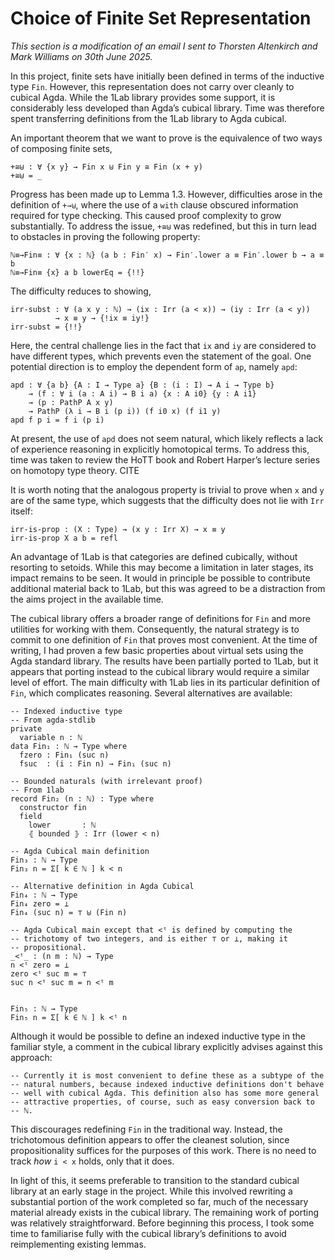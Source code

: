 <!--
```
module Dissertation.FinChoice where
open import VSet.Prelude
open import VSet.Function.Iso
open import Cubical.Data.Nat.Base
open import Cubical.Data.Nat.Order
open import Cubical.Data.Fin hiding (fzero; fsuc)
open import Compat.1Lab.Data.Fin renaming (Fin to Fin′)
open import Compat.1Lab.Data.Irr
open import Cubical.Data.Sum
```
-->

# Choice of Finite Set Representation

*This section is a modification of an email I sent to Thorsten
Altenkirch and Mark Williams on 30th June 2025.*

In this project, finite sets have initially been defined in terms of
the inductive type `Fin`. However, this representation does not carry
over cleanly to cubical Agda. While the 1Lab library provides some
support, it is considerably less developed than Agda’s cubical
library. Time was therefore spent transferring definitions from the
1Lab library to Agda cubical.

An important theorem that we want to prove is the equivalence of two ways
of composing finite sets,

```
+≅⊎ : ∀ {x y} → Fin x ⊎ Fin y ≅ Fin (x + y)
+≅⊎ = _
```

Progress has been made up to Lemma 1.3. However, difficulties arose in
the definition of `+→⊎`, where the use of a `with` clause obscured
information required for type checking. This caused proof complexity
to grow substantially. To address the issue, `+≅⊎` was redefined, but
this in turn lead to obstacles in proving the following property:

```
ℕ≡→Fin≡ : ∀ {x : ℕ} (a b : Fin′ x) → Fin′.lower a ≡ Fin′.lower b → a ≡ b
ℕ≡→Fin≡ {x} a b lowerEq = {!!}
```

The difficulty reduces to showing,

```
irr-subst : ∀ (a x y : ℕ) → (ix : Irr (a < x)) → (iy : Irr (a < y))
          → x ≡ y → {!ix ≡ iy!}
irr-subst = {!!}
```

Here, the central challenge lies in the fact that `ix` and `iy` are
considered to have different types, which prevents even the statement
of the goal. One potential direction is to employ the dependent form
of `ap`, namely `apd`:

```
apd : ∀ {a b} {A : I → Type a} {B : (i : I) → A i → Type b}
    → (f : ∀ i (a : A i) → B i a) {x : A i0} {y : A i1}
    → (p : PathP A x y)
    → PathP (λ i → B i (p i)) (f i0 x) (f i1 y)
apd f p i = f i (p i)
```

At present, the use of `apd` does not seem natural, which likely
reflects a lack of experience reasoning in explicitly homotopical
terms. To address this, time was taken to review the HoTT book and
Robert Harper’s lecture series on homotopy type theory. CITE

It is worth noting that the analogous property is trivial to prove
when `x` and `y` are of the same type, which suggests that the
difficulty does not lie with `Irr` itself:

```
irr-is-prop : (X : Type) → (x y : Irr X) → x ≡ y
irr-is-prop X a b = refl
```

An advantage of 1Lab is that categories are defined cubically, without
resorting to setoids. While this may become a limitation in later
stages, its impact remains to be seen. It would in principle be
possible to contribute additional material back to 1Lab, but this was
agreed to be a distraction from the aims project in the available time.

The cubical library offers a broader range of definitions for `Fin`
and more utilities for working with them. Consequently, the natural
strategy is to commit to one definition of `Fin` that proves most
convenient. At the time of writing, I had proven a few basic
properties about virtual sets using the Agda standard library. The
results have been partially ported to 1Lab, but it appears that
porting instead to the cubical library would require a
similar level of effort. The main difficulty with 1Lab lies in its
particular definition of `Fin`, which complicates reasoning. Several
alternatives are available:

```
-- Indexed inductive type
-- From agda-stdlib
private
  variable n : ℕ
data Fin₁ : ℕ → Type where
  fzero : Fin₁ (suc n)
  fsuc  : (i : Fin n) → Fin₁ (suc n)

-- Bounded naturals (with irrelevant proof)
-- From 1lab
record Fin₂ (n : ℕ) : Type where
  constructor fin
  field
    lower       : ℕ
    ⦃ bounded ⦄ : Irr (lower < n)

-- Agda Cubical main definition
Fin₃ : ℕ → Type
Fin₃ n = Σ[ k ∈ ℕ ] k < n

-- Alternative definition in Agda Cubical
Fin₄ : ℕ → Type
Fin₄ zero = ⊥
Fin₄ (suc n) = ⊤ ⊎ (Fin n)

-- Agda Cubical main except that <ᵗ is defined by computing the
-- trichotomy of two integers, and is either ⊤ or ⊥, making it
-- propositional.
_<ᵗ_ : (n m : ℕ) → Type
n <ᵗ zero = ⊥
zero <ᵗ suc m = ⊤
suc n <ᵗ suc m = n <ᵗ m


Fin₅ : ℕ → Type
Fin₅ n = Σ[ k ∈ ℕ ] k <ᵗ n
```

Although it would be possible to define an indexed inductive type in
the familiar style, a comment in the cubical library explicitly
advises against this approach:

```
-- Currently it is most convenient to define these as a subtype of the
-- natural numbers, because indexed inductive definitions don't behave
-- well with cubical Agda. This definition also has some more general
-- attractive properties, of course, such as easy conversion back to
-- ℕ.
```

This discourages redefining `Fin` in the traditional way. Instead, the
trichotomous definition appears to offer the cleanest solution, since
propositionality suffices for the purposes of this work. There is no
need to track *how* `i < x` holds, only that it does.

In light of this, it seems preferable to transition to the standard
cubical library at an early stage in the project. While this involved
rewriting a substantial portion of the work completed so far, much of the
necessary material already exists in the cubical library. The
remaining work of porting was relatively straightforward. Before
beginning this process, I took some time to familiarise fully with
the cubical library’s definitions to avoid reimplementing existing
lemmas.
